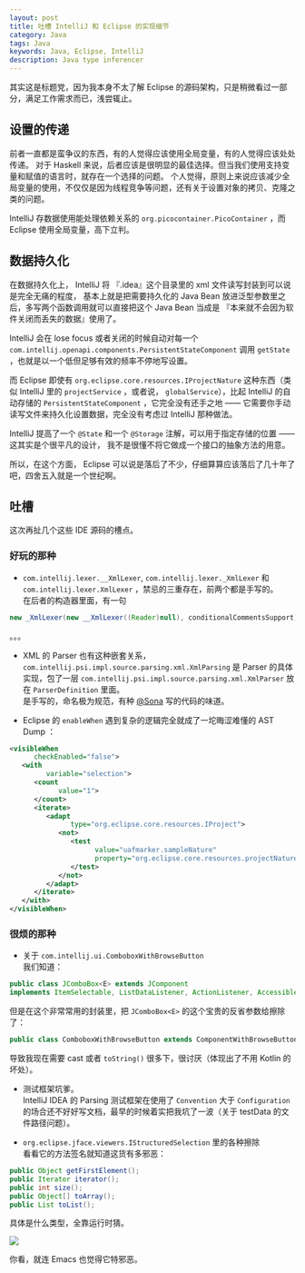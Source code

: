 ```yaml
---
layout: post
title: 吐槽 IntelliJ 和 Eclipse 的实现细节
category: Java
tags: Java
keywords: Java, Eclipse, IntelliJ
description: Java type inferencer
---
```


其实这是标题党，因为我本身不太了解 Eclipse 的源码架构，只是稍微看过一部分，满足工作需求而已，浅尝辄止。

## 设置的传递

前者一直都是蛮争议的东西，有的人觉得应该使用全局变量，有的人觉得应该处处传递。
对于 Haskell 来说，后者应该是很明显的最佳选择。但当我们使用支持变量和赋值的语言时，就存在一个选择的问题。
个人觉得，原则上来说应该减少全局变量的使用，不仅仅是因为线程竞争等问题，还有关于设置对象的拷贝、克隆之类的问题。

IntelliJ 存数据使用能处理依赖关系的 `org.picocontainer.PicoContainer` ，而 Eclipse 使用全局变量，高下立判。

## 数据持久化

在数据持久化上， IntelliJ 将 『.idea』这个目录里的 xml 文件读写封装到可以说是完全无痛的程度，
基本上就是把需要持久化的 Java Bean 放进泛型参数里之后，多写两个函数调用就可以直接把这个 Java Bean 当成是
『本来就不会因为软件关闭而丢失的数据』使用了。

IntelliJ 会在 lose focus 或者关闭的时候自动对每一个 `com.intellij.openapi.components.PersistentStateComponent`
调用 `getState` ，也就是以一个低但足够有效的频率不停地写设置。

而 Eclipse 即使有 `org.eclipse.core.resources.IProjectNature` 这种东西（类似 IntelliJ 里的 `projectService` ，或者说， `globalService`），比起 IntelliJ 的自动存储的 `PersistentStateComponent` ，它完全没有还手之地 —— 它需要你手动读写文件来持久化设置数据，完全没有考虑过 IntelliJ 那种做法。

IntelliJ 提高了一个 `@State` 和一个 `@Storage` 注解，可以用于指定存储的位置 —— 这其实是个很平凡的设计，
我不是很懂不将它做成一个接口的抽象方法的用意。

所以，在这个方面， Eclipse 可以说是落后了不少，仔细算算应该落后了几十年了吧，四舍五入就是一个世纪啊。

## 吐槽

这次再扯几个这些 IDE 源码的槽点。

### 好玩的那种

+ `com.intellij.lexer.__XmlLexer`, `com.intellij.lexer._XmlLexer` 和 `com.intellij.lexer.XmlLexer` ，禁忌的三重存在，前两个都是手写的。  
在后者的构造器里面，有一句
```java
new _XmlLexer(new __XmlLexer((Reader)null), conditionalCommentsSupport)
```
。。。

+ XML 的 Parser 也有这种嵌套关系， `com.intellij.psi.impl.source.parsing.xml.XmlParsing` 是 Parser 的具体实现，包了一层 `com.intellij.psi.impl.source.parsing.xml.XmlParser` 放在 `ParserDefinition` 里面。  
是手写的，命名极为规范，有种 [@Sona](https://github.com/ILoveChenKX) 写的代码的味道。

+ Eclipse 的 `enableWhen` 遇到复杂的逻辑完全就成了一坨晦涩难懂的 AST Dump ：

```xml
<visibleWhen
      checkEnabled="false">
   <with
         variable="selection">
      <count
            value="1">
      </count>
      <iterate>
         <adapt
               type="org.eclipse.core.resources.IProject">
            <not>
               <test
                     value="uafmarker.sampleNature"
                     property="org.eclipse.core.resources.projectNature">
               </test>
            </not>
         </adapt>
      </iterate>
   </with>
</visibleWhen>
```

### 很烦的那种

+ 关于 `com.intellij.ui.ComboboxWithBrowseButton`  
我们知道：

```java
public class JComboBox<E> extends JComponent
implements ItemSelectable, ListDataListener, ActionListener, Accessible
```

但是在这个非常常用的封装里，把 `JComboBox<E>` 的这个宝贵的反省参数给擦除了：

```java
public class ComboboxWithBrowseButton extends ComponentWithBrowseButton<JComboBox>
```

导致我现在需要 cast 或者 `toString()` 很多下，很讨厌（体现出了不用 Kotlin 的坏处）。

+ 测试框架坑爹。  
IntelliJ IDEA 的 Parsing 测试框架在使用了 `Convention` 大于 `Configuration` 的场合还不好好写文档，最早的时候着实把我坑了一波（关于 testData 的文件路径问题）。

+ `org.eclipse.jface.viewers.IStructuredSelection` 里的各种擦除  
看看它的方法签名就知道这货有多邪恶：

```java
public Object getFirstElement();
public Iterator iterator();
public int size();
public Object[] toArray();
public List toList();
```

具体是什么类型，全靠运行时猜。

![](https://coding.net/u/ice1000/p/Gifs/git/raw/master/emacs.gif)

你看，就连 Emacs 也觉得它特邪恶。
